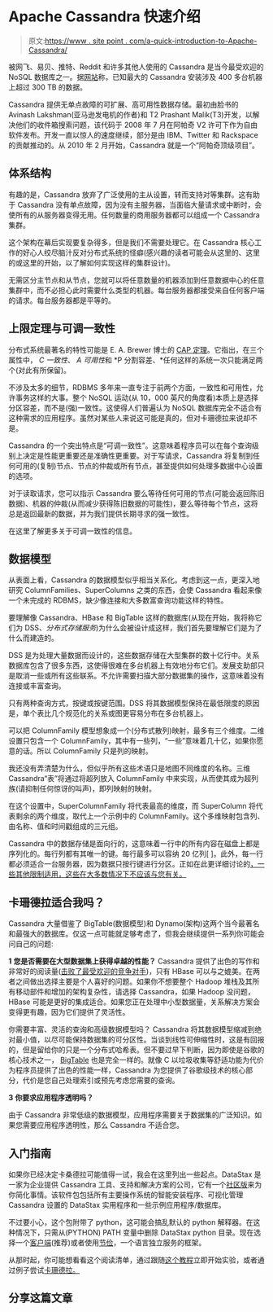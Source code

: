 # Apache Cassandra 快速介绍

> 原文:[https://www . site point . com/a-quick-introduction-to-Apache-Cassandra/](https://www.sitepoint.com/a-quick-introduction-to-apache-cassandra/)

被网飞、易贝、推特、Reddit 和许多其他人使用的 Cassandra 是当今最受欢迎的 NoSQL 数据库之一。据[网站](http://cassandra.apache.org/)称，已知最大的 Cassandra 安装涉及 400 多台机器上超过 300 TB 的数据。

Cassandra 提供无单点故障的可扩展、高可用性数据存储。最初由脸书的 Avinash Lakshman(亚马逊发电机的作者)和 T2 Prashant Malik(T3)开发，以解决他们的收件箱搜索问题，该代码于 2008 年 7 月在阿帕奇 V2 许可下作为自由软件发布。开发一直以惊人的速度继续，部分是由 IBM、Twitter 和 Rackspace 的贡献推动的。从 2010 年 2 月开始，Cassandra 就是一个“阿帕奇顶级项目”。

## 体系结构

有趣的是，Cassandra 放弃了广泛使用的主从设置，转而支持对等集群。这有助于 Cassandra 没有单点故障，因为没有主服务器，当面临大量请求或中断时，会使所有的从服务器变得无用。任何数量的商用服务器都可以组成一个 Cassandra 集群。

这个架构在幕后实现要复杂得多，但是我们不需要处理它。在 Cassandra 核心工作的好心人绞尽脑汁反对分布式系统的怪癖(感兴趣的读者可能会从这里的、这里的或这里的开始，以了解如何实现这样的集群设计)。

无需区分主节点和从节点，您就可以将任意数量的机器添加到任意数据中心的任意集群中，而不必担心此时需要什么类型的机器。每台服务器都接受来自任何客户端的请求。每台服务器都是平等的。

## 上限定理与可调一致性

分布式系统最著名的特性可能是 E. A. Brewer 博士的 [CAP 定理](http://en.wikipedia.org/wiki/CAP_theorem)。它指出，在三个属性中， *C 一致性*、 *A 可用性*和 *P 分割容差、*任何这样的系统一次只能满足两个(对此有所保留)。

不涉及太多的细节，RDBMS 多年来一直专注于前两个方面，一致性和可用性，允许事务这样的大事。整个 NoSQL 运动(从 10，000 英尺的角度看)本质上是选择分区容差，而不是(强)一致性。这使得人们普遍认为 NoSQL 数据库完全不适合有这种需求的应用程序。虽然对某些人来说这可能是真的，但对卡珊德拉来说却不是。

Cassandra 的一个突出特点是“可调一致性”。这意味着程序员可以在每个查询级别上决定是性能更重要还是准确性更重要。对于写请求，Cassandra 将复制到任何可用的(复制)节点、节点的仲裁或所有节点，甚至提供如何处理多数据中心设置的选项。

对于读取请求，您可以指示 Cassandra 要么等待任何可用的节点(可能会返回陈旧数据)、机器的仲裁(从而减少获得陈旧数据的可能性)，要么等待每个节点，这将总是返回最新的数据，并为我们提供长期寻求的强一致性。

在这里了解更多关于可调一致性的信息。

## 数据模型

从表面上看，Cassandra 的数据模型似乎相当关系化。考虑到这一点，更深入地研究 ColumnFamilies、SuperColumns 之类的东西，会使 Cassandra 看起来像一个未完成的 RDBMS，缺少像连接和大多数富查询功能这样的特性。

要理解像 Cassandra、HBase 和 BigTable 这样的数据库(从现在开始，我将称它们为 DSS、*分布式存储服务*)为什么会被设计成这样，我们首先要理解它们是为了什么而建造的。

DSS 是为处理大量数据而设计的，这些数据存储在大型集群的数十亿行中。关系数据库包含了很多东西，这使得很难在多台机器上有效地分布它们。发展支助部只是取消一些或所有这些联系。不允许需要扫描大部分数据集的操作，这意味着没有连接或丰富查询。

只有两种查询方式，按键或按键范围。DSS 将其数据模型保持在最低限度的原因是，单个表比几个规范化的关系或图更容易分布在多台机器上。

可以把 ColumnFamily 模型想象成一个(分布式散列)映射，最多有三个维度。二维设置只包含一个 ColumnFamily，其中有一些列，“一些”意味着几十亿，如果你愿意的话。所以 ColumnFamily 只是列的映射。

我还没有弄清楚为什么，但似乎所有这些术语只是地图不同维度的名称。三维 Cassandra“表”将通过将超列放入 ColumnFamily 中来实现，从而使其成为超列族(请抑制任何惊讶的叫声)，即列映射的映射。

在这个设置中，SuperColumnFamily 将代表最高的维度，而 SuperColumn 将代表剩余的两个维度，取代上一个示例中的 ColumnFamily。这个多维映射包含列、由名称、值和时间戳组成的三元组。

Cassandra 中的数据存储是面向行的，这意味着一行中的所有内容在磁盘上都是序列化的。每行列都有其唯一的键。每行最多可以容纳 20 亿列[ ]。此外，每一行都必须适合一台服务器，因为数据只按行键进行分区。正如在此更详细讨论的[，一些其他限制适用，这些在大多数情况下不应该与您有关。](http://wiki.apache.org/cassandra/CassandraLimitations)

## 卡珊德拉适合我吗？

Cassandra 大量借鉴了 BigTable(数据模型)和 Dynamo(架构)这两个当今最著名和最强大的数据库。仅这一点可能就足够考虑了，但我会继续提供一系列你可能会问自己的问题:

**1** **您是否需要在大型数据集上获得卓越的性能？**
Cassandra 提供了出色的写作和非常好的阅读量([击败了最受欢迎的竞争对手](http://www.networkworld.com/news/tech/2012/102212-nosql-263595.html?page=1))，只有 HBase 可以与之媲美。在两者之间做出选择主要是个人喜好的问题。如果你不想要整个 Hadoop 堆栈及其所有移动部件和增加的架构复杂性，请选择 Cassandra，如果 Hadoop 没问题，HBase 可能是更好的集成适合。如果您正在处理中小型数据量，关系解决方案会变得更有趣，因为它们提供了灵活性。

你需要丰富、灵活的查询和高级数据模型吗？
Cassandra 将其数据模型缩减到绝对最小值，以尽可能保持数据集的可分区性。当谈到线性可伸缩性时，这是有回报的，但是留给你的只是一个分布式哈希表。但不要过早下判断，因为即使是谷歌的核心技术之一， [BigTable](http://research.google.com/archive/bigtable.html) 也是完全一样的。就像 C 以垃圾收集等舒适功能为代价为程序员提供了出色的性能一样，Cassandra 为您提供了谷歌级技术的核心部分，代价是您自己处理索引或预先考虑您需要的查询。

**3** **你要求应用程序透明吗？**

由于 Cassandra 非常低级的数据模型，应用程序需要关于数据集的广泛知识。如果您需要应用程序透明性，那么 Cassandra 不适合您。

## 入门指南

如果你已经决定卡桑德拉可能值得一试，我会在这里列出一些起点。DataStax 是一家为企业提供 Cassandra 工具、支持和解决方案的公司，它有一个[社区版](http://www.datastax.com/products/community)来为你简化事情。该软件包包括所有主要操作系统的智能安装程序、可视化管理 Cassandra 设置的 DataStax 实用程序和一些示例应用程序/数据库。

不过要小心，这个包附带了 python，这可能会搞乱默认的 python 解释器。在这种情况下，只需从(PYTHON) PATH 变量中删除 DataStax python 目录。现在选择一个[客户端](http://wiki.apache.org/cassandra/ClientOptions)(推荐)或者使用[节俭](http://thrift.apache.org/)，一个语言独立服务的框架。

从那时起，你可能想看看这个阅读清单，通过跟随[这个教程](http://nosql.mypopescu.com/post/573604395/tutorial-getting-started-with-cassandra)立即开始实验，或者通过例子尝试[卡珊德拉。](http://www.rackspace.com/blog/cassandra-by-example/)

## 分享这篇文章